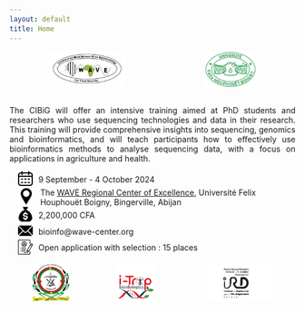 ```yaml
---
layout: default
title: Home
---
```


<div style="display:flex"> 
<img src="public/logo_wave2.jpeg" style="display: block; margin: 0 auto; width: 27%; height: 27%;">
<img src="public/logo_uboigny.jpeg" style="display: block; margin: 0 auto; width: 18%; height: 18%;">
</div> 

<br />
<div>
 <p align="justify">
The CIBiG will offer an intensive training aimed at PhD students and researchers who use sequencing technologies and data in their research.
This training will provide comprehensive insights into sequencing, genomics and bioinformatics, and  will teach participants how to effectively use bioinformatics methods to analyse sequencing data, with a focus on applications in agriculture and health.

<div style="display: flex; align-items: center;">
<div style="margin-left: 15px; margin-right: 10px;">
<img src="public/icon_calendar-5.png">
</div>
<div>
9 September - 4 October 2024
</div>
</div>

<div style="display: flex; align-items: center;">
<div style="margin-left: 15px; margin-right: 10px;">
<img src="public/icon_place-8.png">
</div>
<div>
The <a href="https://wave-center.org/" target_blank>WAVE Regional Center of Excellence</a>, Université Felix Houphouët Boigny, Bingerville, Abijan
</div>
</div>

<div style="display: flex; align-items: center;">
<div style="margin-left: 15px; margin-right: 10px;">
<img src="public/icon-dollar-5.png">
</div>
<div>
2,200,000 CFA
</div>
</div>

<div style="display: flex; align-items: center;">
<div style="margin-left: 15px; margin-right: 10px;">
<img src="public/icon_email-5.png">
</div>
<div>
 bioinfo@wave-center.org
</div>
</div>

<div style="display: flex; align-items: center;">
<div style="margin-left: 15px; margin-right: 10px;">
<img src="public/icon_apply-5.png" style="vertical-align: middle;">
</div>
<div>
Open application with selection : 15 places
</div>
</div>

<br/>

<div style="display:flex"> 
<img src="public/logo_ujkz.jpeg" style="display: block; margin: 0 auto; width: 13%; height: 13%;">
<img src="public/logo_itrop.png" style="display: block; margin: 0 auto; width: 14%; height: 25%;">
<img src="public/logo-ird-grey.jpg" style="display: block; margin: 0 auto; width: 25%; height: 25%;">
</div> 